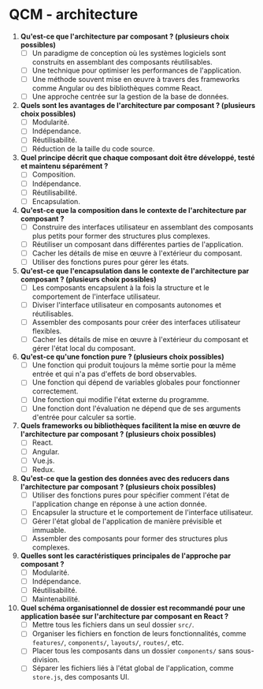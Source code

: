 # QCM - architecture

1. **Qu'est-ce que l'architecture par composant ? (plusieurs choix possibles)**
   - [ ] Un paradigme de conception où les systèmes logiciels sont construits en assemblant des composants réutilisables.
   - [ ] Une technique pour optimiser les performances de l'application.
   - [ ] Une méthode souvent mise en œuvre à travers des frameworks comme Angular ou des bibliothèques comme React.
   - [ ] Une approche centrée sur la gestion de la base de données.

2. **Quels sont les avantages de l'architecture par composant ? (plusieurs choix possibles)**
   - [ ] Modularité.
   - [ ] Indépendance.
   - [ ] Réutilisabilité.
   - [ ] Réduction de la taille du code source.

3. **Quel principe décrit que chaque composant doit être développé, testé et maintenu séparément ?**
   - [ ] Composition.
   - [ ] Indépendance.
   - [ ] Réutilisabilité.
   - [ ] Encapsulation.

4. **Qu'est-ce que la composition dans le contexte de l'architecture par composant ?**
   - [ ] Construire des interfaces utilisateur en assemblant des composants plus petits pour former des structures plus complexes.
   - [ ] Réutiliser un composant dans différentes parties de l'application.
   - [ ] Cacher les détails de mise en œuvre à l'extérieur du composant.
   - [ ] Utiliser des fonctions pures pour gérer les états.

5. **Qu'est-ce que l'encapsulation dans le contexte de l'architecture par composant ? (plusieurs choix possibles)**
   - [ ] Les composants encapsulent à la fois la structure et le comportement de l'interface utilisateur.
   - [ ] Diviser l'interface utilisateur en composants autonomes et réutilisables.
   - [ ] Assembler des composants pour créer des interfaces utilisateur flexibles.
   - [ ] Cacher les détails de mise en œuvre à l'extérieur du composant et gérer l'état local du composant.

6. **Qu'est-ce qu'une fonction pure ? (plusieurs choix possibles)**
   - [ ] Une fonction qui produit toujours la même sortie pour la même entrée et qui n'a pas d'effets de bord observables.
   - [ ] Une fonction qui dépend de variables globales pour fonctionner correctement.
   - [ ] Une fonction qui modifie l'état externe du programme.
   - [ ] Une fonction dont l'évaluation ne dépend que de ses arguments d'entrée pour calculer sa sortie.

7. **Quels frameworks ou bibliothèques facilitent la mise en œuvre de l'architecture par composant ? (plusieurs choix possibles)**
   - [ ] React.
   - [ ] Angular.
   - [ ] Vue.js.
   - [ ] Redux.

8. **Qu'est-ce que la gestion des données avec des reducers dans l'architecture par composant ? (plusieurs choix possibles)**
   - [ ] Utiliser des fonctions pures pour spécifier comment l'état de l'application change en réponse à une action donnée.
   - [ ] Encapsuler la structure et le comportement de l'interface utilisateur.
   - [ ] Gérer l'état global de l'application de manière prévisible et immuable.
   - [ ] Assembler des composants pour former des structures plus complexes.

9. **Quelles sont les caractéristiques principales de l'approche par composant ?**
   - [ ] Modularité.
   - [ ] Indépendance.
   - [ ] Réutilisabilité.
   - [ ] Maintenabilité.

10. **Quel schéma organisationnel de dossier est recommandé pour une application basée sur l'architecture par composant en React ?**
    - [ ] Mettre tous les fichiers dans un seul dossier `src/`.
    - [ ] Organiser les fichiers en fonction de leurs fonctionnalités, comme `features/`, `components/`, `layouts/`, `routes/`, etc.
    - [ ] Placer tous les composants dans un dossier `components/` sans sous-division.
    - [ ] Séparer les fichiers liés à l'état global de l'application, comme `store.js`, des composants UI.
